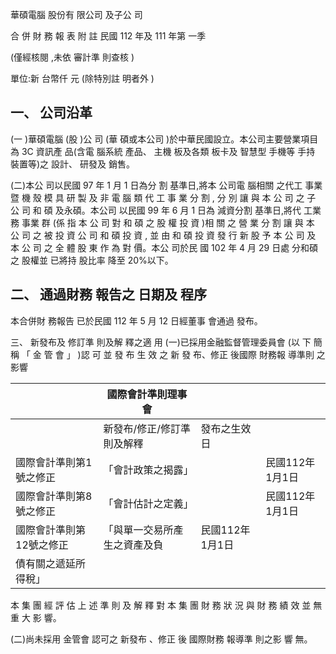 
華碩電腦 股份有 限公司 及子公 司

合 併 財 務 報 表 附 註 民國 112 年及 111 年第 一季

(僅經核閱 ,未依 審計準 則查核 )

單位:新 台幣仟 元 (除特別註 明者外 )

## 一、 公司沿革

(一 )華碩電腦 (股 )公 司 (華 碩或本公司 )於中華民國設立。本公司主要營業項目 為 3C 資訊產 品(含電 腦系統 產品、 主機 板及各類 板卡及 智慧型 手機等 手持 裝置等)之 設計、 研發及 銷售。

(二)本公 司以民國 97 年 1 月 1 日為分 割 基準日,將本 公司電 腦相關 之代工 事業 暨 機 殼 模 具 研 製 及 非 電 腦 類 代 工 事 業 分 割 , 分 別 讓 與 本 公 司 之 子 公 司 和 碩 及永碩。本公司 以民國 99 年 6 月 1 日為 減資分割 基準日,將代 工業務 事業 群 (係 指 本 公 司 對 和 碩 之 股 權 投 資 )相 關 之 營 業 分 割 讓 與 本 公 司 之 被 投 資 公 司 和 碩 投 資 , 並 由 和 碩 投 資 發 行 新 股 予 本 公 司 及 本 公 司 之 全 體 股 東 作 為 對 價。本公 司於民 國 102 年 4 月 29 日處 分和碩之 股權並 已將持 股比率 降至 20%以下。

## 二、 通過財務 報告之 日期及 程序

本合併財 務報告 已於民國 112 年 5 月 12 日經董事 會通過 發布。

三、 新發布及 修訂準 則及解 釋之適 用
(一)已採用金融監督管理委員會 (以 下 簡 稱 「 金 管 會 」 )認 可 並 發 布 生 效 之 新 發 布、修正 後國際 財務報 導準則 之影響

|                          | 國際會計準則理事會           |                 |                 |
|--------------------------|------------------------------|-----------------|-----------------|
|                          | 新發布/修正/修訂準則及解釋   | 發布之生效日    |                 |
| 國際會計準則第1號之修正  | 「會計政策之揭露」           |                 | 民國112年1月1日 |
| 國際會計準則第8號之修正  | 「會計估計之定義」           |                 | 民國112年1月1日 |
| 國際會計準則第12號之修正 | 「與單一交易所產生之資產及負 | 民國112年1月1日 |                 |
| 債有關之遞延所得稅」     |                              |                 |                 |

本 集 團 經 評 估 上 述 準 則 及 解 釋 對 本 集 團 財 務 狀 況 與 財 務 績 效 並 無 重 大 影 響。

(二)尚未採用 金管會 認可之 新發布 、修正 後 國際財務 報導準 則之影 響 無。